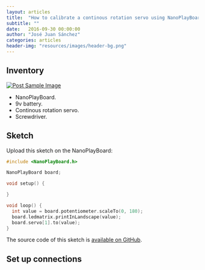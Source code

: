 ```yaml
---
layout: articles
title:  "How to calibrate a continous rotation servo using NanoPlayBoard"
subtitle: ""
date:   2016-09-30 00:00:00
author: "José Juan Sánchez"
categories: articles
header-img: "resources/images/header-bg.png"
---
```


## Inventory

<a href="#">
    <img class="img-responsive" src="{{ site.baseurl }}/resources/images/bluetooth_beach.jpg" alt="Post Sample Image">
</a>

* NanoPlayBoard.
* 9v battery.
* Continous rotation servo.
* Screwdriver.

## Sketch
Upload this sketch on the NanoPlayBoard:

```c++
#include <NanoPlayBoard.h>

NanoPlayBoard board;

void setup() {

}

void loop() {
  int value = board.potentiometer.scaleTo(0, 180);
  board.ledmatrix.printInLandscape(value);
  board.servo[1].to(value);
}
```

The source code of this sketch is [available on GitHub][1].

## Set up connections



[1]: https://github.com/josejuansanchez/NanoPlayBoard-Arduino-Library